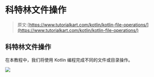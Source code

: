 # 科特林文件操作

> 原文:[https://www.tutorialkart.com/kotlin/kotlin-file-operations/](https://www.tutorialkart.com/kotlin/kotlin-file-operations/)

## 科特林文件操作

在本教程中，我们将使用 Kotlin 编程完成不同的文件或目录操作。

[![](../Images/925da31b32d6bc3827932f6c8afb11bb.png)](https://www.tutorialkart.com/)